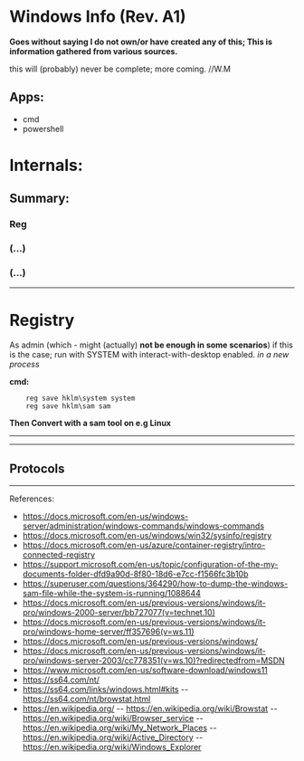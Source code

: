 # Windows Info (Rev. A1)


**Goes without saying I do not own/or have created any of this; This is information gathered  from various sources.**

this will (probably) never be complete;
more coming.
//W.M


## Apps:
- cmd
- powershell




# Internals:
## Summary:

### Reg
### (...)
### (...)

-----------------

# Registry

As admin (which - might (actually) **not be enough in some scenarios**) if this is the case; run with SYSTEM  with interact-with-desktop enabled. *in a new process*

**cmd:**

        reg save hklm\system system
        reg save hklm\sam sam


**Then Convert with a sam tool on e.g Linux**



























-----------------



---


## Protocols

---

References:

- https://docs.microsoft.com/en-us/windows-server/administration/windows-commands/windows-commands
- https://docs.microsoft.com/en-us/windows/win32/sysinfo/registry
- https://docs.microsoft.com/en-us/azure/container-registry/intro-connected-registry
- https://support.microsoft.com/en-us/topic/configuration-of-the-my-documents-folder-dfd9a90d-8f80-18d6-e7cc-f1566fc3b10b
- https://superuser.com/questions/364290/how-to-dump-the-windows-sam-file-while-the-system-is-running/1088644
- https://docs.microsoft.com/en-us/previous-versions/windows/it-pro/windows-2000-server/bb727077(v=technet.10)
- https://docs.microsoft.com/en-us/previous-versions/windows/it-pro/windows-home-server/ff357696(v=ws.11)
- https://docs.microsoft.com/en-us/previous-versions/windows/
- https://docs.microsoft.com/en-us/previous-versions/windows/it-pro/windows-server-2003/cc778351(v=ws.10)?redirectedfrom=MSDN
- https://www.microsoft.com/en-us/software-download/windows11
- https://ss64.com/nt/
- https://ss64.com/links/windows.html#kits
-- https://ss64.com/nt/browstat.html
- https://en.wikipedia.org/
-- https://en.wikipedia.org/wiki/Browstat
-- https://en.wikipedia.org/wiki/Browser_service
-- https://en.wikipedia.org/wiki/My_Network_Places
-- https://en.wikipedia.org/wiki/Active_Directory
-- https://en.wikipedia.org/wiki/Windows_Explorer
